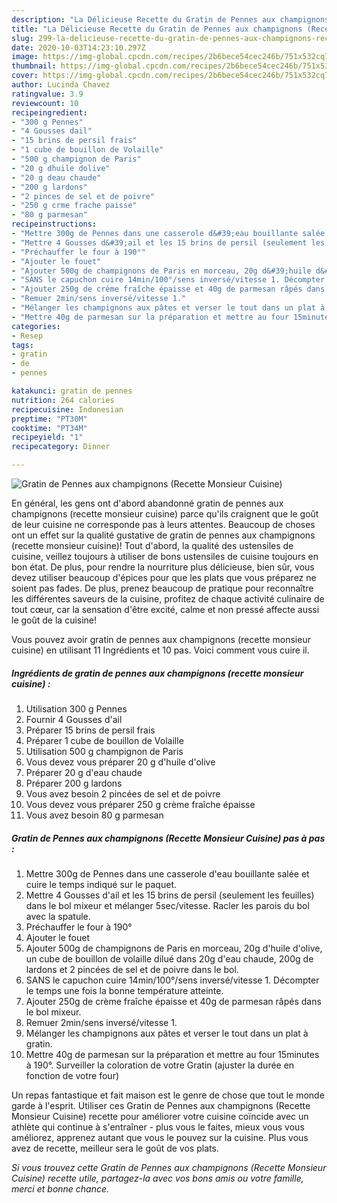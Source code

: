 ```yaml
---
description: "La Délicieuse Recette du Gratin de Pennes aux champignons (Recette Monsieur Cuisine)"
title: "La Délicieuse Recette du Gratin de Pennes aux champignons (Recette Monsieur Cuisine)"
slug: 299-la-delicieuse-recette-du-gratin-de-pennes-aux-champignons-recette-monsieur-cuisine
date: 2020-10-03T14:23:10.297Z
image: https://img-global.cpcdn.com/recipes/2b6bece54cec246b/751x532cq70/gratin-de-pennes-aux-champignons-recette-monsieur-cuisine-photo-principale-de-la-recette.jpg
thumbnail: https://img-global.cpcdn.com/recipes/2b6bece54cec246b/751x532cq70/gratin-de-pennes-aux-champignons-recette-monsieur-cuisine-photo-principale-de-la-recette.jpg
cover: https://img-global.cpcdn.com/recipes/2b6bece54cec246b/751x532cq70/gratin-de-pennes-aux-champignons-recette-monsieur-cuisine-photo-principale-de-la-recette.jpg
author: Lucinda Chavez
ratingvalue: 3.9
reviewcount: 10
recipeingredient:
- "300 g Pennes"
- "4 Gousses dail"
- "15 brins de persil frais"
- "1 cube de bouillon de Volaille"
- "500 g champignon de Paris"
- "20 g dhuile dolive"
- "20 g deau chaude"
- "200 g lardons"
- "2 pinces de sel et de poivre"
- "250 g crme frache paisse"
- "80 g parmesan"
recipeinstructions:
- "Mettre 300g de Pennes dans une casserole d&#39;eau bouillante salée et cuire le temps indiqué sur le paquet."
- "Mettre 4 Gousses d&#39;ail et les 15 brins de persil (seulement les feuilles) dans le bol mixeur et mélanger 5sec/vitesse. Racler les parois du bol avec la spatule."
- "Préchauffer le four à 190°"
- "Ajouter le fouet"
- "Ajouter 500g de champignons de Paris en morceau, 20g d&#39;huile d&#39;olive, un cube de bouillon de volaille dilué dans 20g d&#39;eau chaude, 200g de lardons et 2 pincées de sel et de poivre dans le bol."
- "SANS le capuchon cuire 14min/100°/sens inversé/vitesse 1. Décompter le temps une fois la bonne température atteinte."
- "Ajouter 250g de crème fraîche épaisse et 40g de parmesan râpés dans le bol mixeur."
- "Remuer 2min/sens inversé/vitesse 1."
- "Mélanger les champignons aux pâtes et verser le tout dans un plat à gratin."
- "Mettre 40g de parmesan sur la préparation et mettre au four 15minutes à 190°. Surveiller la coloration de votre Gratin (ajuster la durée en fonction de votre four)"
categories:
- Resep
tags:
- gratin
- de
- pennes

katakunci: gratin de pennes 
nutrition: 264 calories
recipecuisine: Indonesian
preptime: "PT30M"
cooktime: "PT34M"
recipeyield: "1"
recipecategory: Dinner

---
```



![Gratin de Pennes aux champignons (Recette Monsieur Cuisine)](https://img-global.cpcdn.com/recipes/2b6bece54cec246b/751x532cq70/gratin-de-pennes-aux-champignons-recette-monsieur-cuisine-photo-principale-de-la-recette.jpg)

En général, les gens ont d'abord abandonné gratin de pennes aux champignons (recette monsieur cuisine) parce qu'ils craignent que le goût de leur cuisine ne corresponde pas à leurs attentes. Beaucoup de choses ont un effet sur la qualité gustative de gratin de pennes aux champignons (recette monsieur cuisine)! Tout d'abord, la qualité des ustensiles de cuisine, veillez toujours à utiliser de bons ustensiles de cuisine toujours en bon état. De plus, pour rendre la nourriture plus délicieuse, bien sûr, vous devez utiliser beaucoup d'épices pour que les plats que vous préparez ne soient pas fades. De plus, prenez beaucoup de pratique pour reconnaître les différentes saveurs de la cuisine, profitez de chaque activité culinaire de tout cœur, car la sensation d'être excité, calme et non pressé affecte aussi le goût de la cuisine!

<!--inarticleads1-->

Vous pouvez avoir gratin de pennes aux champignons (recette monsieur cuisine) en utilisant 11 Ingrédients et 10 pas. Voici comment vous cuire il.

##### Ingrédients de gratin de pennes aux champignons (recette monsieur cuisine) :

1. Utilisation 300 g Pennes
1. Fournir 4 Gousses d&#39;ail
1. Préparer 15 brins de persil frais
1. Préparer 1 cube de bouillon de Volaille
1. Utilisation 500 g champignon de Paris
1. Vous devez vous préparer 20 g d&#39;huile d&#39;olive
1. Préparer 20 g d&#39;eau chaude
1. Préparer 200 g lardons
1. Vous avez besoin 2 pincées de sel et de poivre
1. Vous devez vous préparer 250 g crème fraîche épaisse
1. Vous avez besoin 80 g parmesan




<!--inarticleads2-->

##### Gratin de Pennes aux champignons (Recette Monsieur Cuisine) pas à pas :

1. Mettre 300g de Pennes dans une casserole d&#39;eau bouillante salée et cuire le temps indiqué sur le paquet.
1. Mettre 4 Gousses d&#39;ail et les 15 brins de persil (seulement les feuilles) dans le bol mixeur et mélanger 5sec/vitesse. Racler les parois du bol avec la spatule.
1. Préchauffer le four à 190°
1. Ajouter le fouet
1. Ajouter 500g de champignons de Paris en morceau, 20g d&#39;huile d&#39;olive, un cube de bouillon de volaille dilué dans 20g d&#39;eau chaude, 200g de lardons et 2 pincées de sel et de poivre dans le bol.
1. SANS le capuchon cuire 14min/100°/sens inversé/vitesse 1. Décompter le temps une fois la bonne température atteinte.
1. Ajouter 250g de crème fraîche épaisse et 40g de parmesan râpés dans le bol mixeur.
1. Remuer 2min/sens inversé/vitesse 1.
1. Mélanger les champignons aux pâtes et verser le tout dans un plat à gratin.
1. Mettre 40g de parmesan sur la préparation et mettre au four 15minutes à 190°. Surveiller la coloration de votre Gratin (ajuster la durée en fonction de votre four)




<!--inarticleads1-->

<p>
Un repas fantastique et fait maison est le genre de chose que tout le monde garde à l'esprit. Utiliser ces Gratin de Pennes aux champignons (Recette Monsieur Cuisine) recette pour améliorer votre cuisine coïncide avec un athlète qui continue à s'entraîner - plus vous le faites, mieux vous vous améliorez, apprenez autant que vous le pouvez sur la cuisine. Plus vous avez de recette, meilleur sera le goût de vos plats.
</p>

<p>
<i>Si vous trouvez cette Gratin de Pennes aux champignons (Recette Monsieur Cuisine) recette utile, partagez-la avec vos bons amis ou votre famille, merci et bonne chance.</i>
</p>

